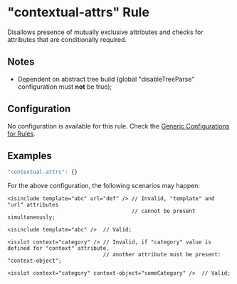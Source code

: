 # "contextual-attrs" Rule

Disallows presence of mutually exclusive attributes and checks for attributes that are conditionally required.

## Notes
- Dependent on abstract tree build (global "disableTreeParse" configuration must **not** be true);

## Configuration

No configuration is available for this rule. Check the [Generic Configurations for Rules][generic-config].


## Examples

```js
"contextual-attrs": {}
```

For the above configuration, the following scenarios may happen:

```
<isinclude template="abc" url="def" /> // Invalid, "template" and "url" attributes
                                       // cannot be present simultaneously;
```

```
<isinclude template="abc" />  // Valid;
```

```
<isslot context="category" /> // Invalid, if "category" value is defined for "context" attribute, 
                              // another attribute must be present: "context-object";
```

```
<isslot context="category" context-object="someCategory" />  // Valid;
```

[generic-config]: <../generic-rule-config.md>
